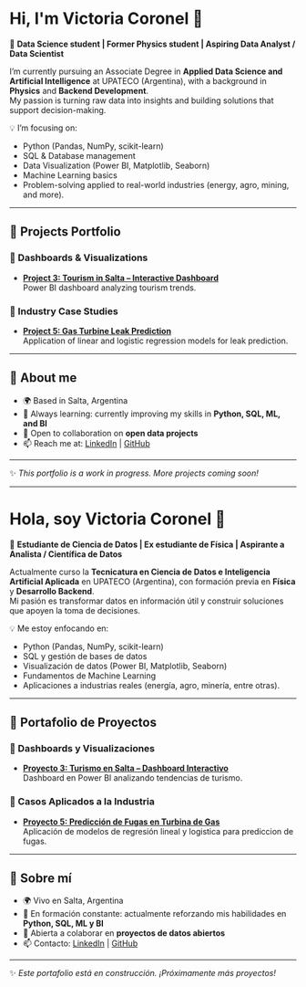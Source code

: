 # Hi, I'm Victoria Coronel 👋  

🎯 **Data Science student | Former Physics student | Aspiring Data Analyst / Data Scientist**  

I’m currently pursuing an Associate Degree in **Applied Data Science and Artificial Intelligence** at UPATECO (Argentina), with a background in **Physics** and **Backend Development**.  
My passion is turning raw data into insights and building solutions that support decision-making.  

💡 I’m focusing on:  
- Python (Pandas, NumPy, scikit-learn)  
- SQL & Database management  
- Data Visualization (Power BI, Matplotlib, Seaborn)  
- Machine Learning basics  
- Problem-solving applied to real-world industries (energy, agro, mining, and more).  

---

## 🚀 Projects Portfolio

### 🔹 Dashboards & Visualizations
- **[Project 3: Tourism in Salta – Interactive Dashboard](#)**  
  Power BI dashboard analyzing tourism trends.  

### 🔹 Industry Case Studies
- **[Project 5: Gas Turbine Leak Prediction](./data-science-portfolio/05-industry-case-studies/prediccion-fugas-regresion-lineal-logistica)**  
  Application of linear and logistic regression models for leak prediction. 

---

## 📌 About me
- 🌍 Based in Salta, Argentina  
- 📖 Always learning: currently improving my skills in **Python, SQL, ML, and BI**  
- 🤝 Open to collaboration on **open data projects**  
- 📫 Reach me at: [LinkedIn](https://linkedin.com/in/victtoria77) | [GitHub](https://github.com/Vixxtory)  

---

✨ *This portfolio is a work in progress. More projects coming soon!*  



-----------------------------------------------------------------------------------------------------------

# Hola, soy Victoria Coronel 👋  

🎯 **Estudiante de Ciencia de Datos | Ex estudiante de Física | Aspirante a Analista / Científica de Datos**  

Actualmente curso la **Tecnicatura en Ciencia de Datos e Inteligencia Artificial Aplicada** en UPATECO (Argentina), con formación previa en **Física** y **Desarrollo Backend**.  
Mi pasión es transformar datos en información útil y construir soluciones que apoyen la toma de decisiones.  

💡 Me estoy enfocando en:  
- Python (Pandas, NumPy, scikit-learn)  
- SQL y gestión de bases de datos  
- Visualización de datos (Power BI, Matplotlib, Seaborn)  
- Fundamentos de Machine Learning  
- Aplicaciones a industrias reales (energía, agro, minería, entre otras).  

---

## 🚀 Portafolio de Proyectos

### 🔹 Dashboards y Visualizaciones
- **[Proyecto 3: Turismo en Salta – Dashboard Interactivo](#)**  
  Dashboard en Power BI analizando tendencias de turismo.  

### 🔹 Casos Aplicados a la Industria
- **[Proyecto 5: Predicción de Fugas en Turbina de Gas](./data-science-portfolio/05-industry-case-studies/prediccion-fugas-regresion-lineal-logistica)**  
  Aplicación de modelos de regresión lineal y logistica para prediccion de fugas.  

---

## 📌 Sobre mí
- 🌍 Vivo en Salta, Argentina  
- 📖 En formación constante: actualmente reforzando mis habilidades en **Python, SQL, ML y BI**  
- 🤝 Abierta a colaborar en **proyectos de datos abiertos**  
- 📫 Contacto: [LinkedIn](https://linkedin.com/in/victtoria77) | [GitHub](https://github.com/Vixxtory)  

---

✨ *Este portafolio está en construcción. ¡Próximamente más proyectos!*  
